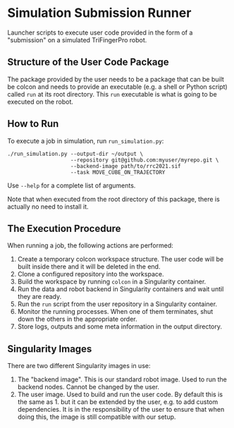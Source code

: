 Simulation Submission Runner
============================

Launcher scripts to execute user code provided in the form of a "submission" on
a simulated TriFingerPro robot.


Structure of the User Code Package
----------------------------------

The package provided by the user needs to be a package that can be built be
colcon and needs to provide an executable (e.g. a shell or Python script) called
`run` at its root directory.  This `run` executable is what is going to be
executed on the robot.


How to Run
----------

To execute a job in simulation, run `run_simulation.py`:

    ./run_simulation.py --output-dir ~/output \
                        --repository git@github.com:myuser/myrepo.git \
                        --backend-image path/to/rrc2021.sif
                        --task MOVE_CUBE_ON_TRAJECTORY

Use `--help` for a complete list of arguments.

Note that when executed from the root directory of this package, there is
actually no need to install it.


The Execution Procedure
-----------------------

When running a job, the following actions are performed:

1. Create a temporary colcon workspace structure.  The user code will be built
   inside there and it will be deleted in the end.
2. Clone a configured repository into the workspace.
3. Build the workspace by running `colcon` in a Singularity container.
4. Run the data and robot backend in Singularity containers and wait until they
   are ready.
5. Run the `run` script from the user repository in a Singularity container.
6. Monitor the running processes.  When one of them terminates, shut down the
   others in the appropriate order.
7. Store logs, outputs and some meta information in the output directory.


Singularity Images
------------------

There are two different Singularity images in use:

1. The "backend image".  This is our standard robot image.  Used to run the
   backend nodes.  Cannot be changed by the user.
2. The user image.  Used to build and run the user code.  By default this is the
   same as 1. but it can be extended by the user, e.g. to add custom
   dependencies.  It is in the responsibility of the user to ensure that when
   doing this, the image is still compatible with our setup.
